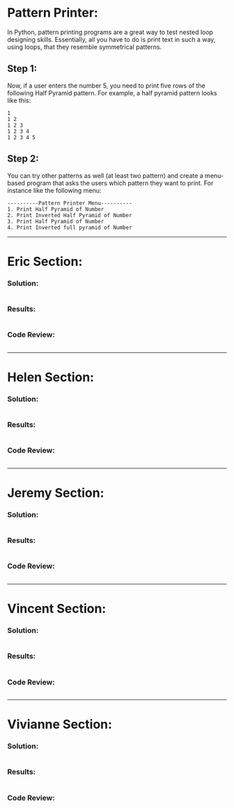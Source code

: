# Pattern Printer:

In Python, pattern printing programs are a great way to test nested loop designing skills. Essentially, all you have to do is print text in such a way, using loops, that they resemble symmetrical patterns.

## Step 1:
Now, if a user enters the number 5, you need to print five rows of the following Half Pyramid pattern. 
For example, a half pyramid pattern looks like this:

```
1
1 2
1 2 3
1 2 3 4
1 2 3 4 5 
```

## Step 2:
You can try other patterns as well (at least two pattern) and create a menu-based program that asks the users which pattern they want to print. For instance like the following menu:

```
----------Pattern Printer Menu----------
1. Print Half Pyramid of Number
2. Print Inverted Half Pyramid of Number
3. Print Half Pyramid of Number
4. Print Inverted full pyramid of Number
```
----
# Eric Section:
### Solution:
```

```
### Results:
```

```
### Code Review: 
```

```
----
# Helen Section:
### Solution:
```

```
### Results:
```

```
### Code Review: 
```

```
----
# Jeremy Section:
### Solution:
```

```
### Results:
```

```
### Code Review: 
```

```
----
# Vincent Section:
### Solution:
```

```
### Results:
```

```
### Code Review: 
```

```
----
# Vivianne Section:
### Solution:
```

```
### Results:
```

```
### Code Review: 
```

```